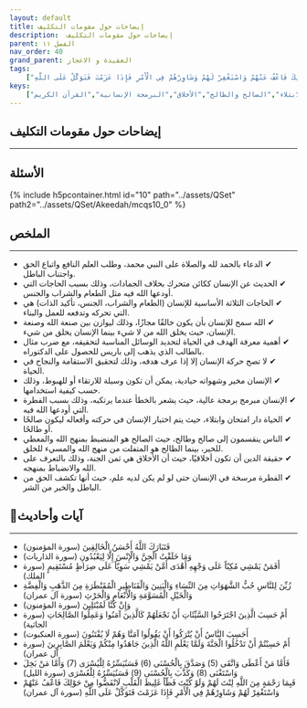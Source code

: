```yaml
---
layout: default
title: إيضاحات حول مقومات التكليف
description:  إيضاحات حول مقومات التكليف
parent: الفصل ١١
nav_order: 40
grand_parent: العقيدة و الاعجاز
tags: 
    ["فَتَبَارَكَ اللَّهُ أَحْسَنُ الْخَالِقِينَ","وَمَا خَلَقْتُ الْجِنَّ وَالْإِنْسَ إِلَّا لِيَعْبُدُونِ","أَفَمَنْ يَمْشِي مُكِبّاً عَلَى وَجْهِهِ أَهْدَى أَمَّنْ يَمْشِي سَوِيّاً عَلَى صِرَاطٍ مُسْتَقِيمٍ","زُيِّنَ لِلنَّاسِ حُبُّ الشَّهَوَاتِ مِنَ النِّسَاءِ وَالْبَنِينَ وَالْقَنَاطِيرِ الْمُقَنْطَرَةِ مِنَ الذَّهَبِ وَالْفِضَّةِ وَالْخَيْلِ الْمُسَوَّمَةِ وَالْأَنْعَامِ وَالْحَرْثِ","وَإِنْ كُنَّا لَمُبْتَلِينَ","أَمْ حَسِبَ الَّذِينَ اجْتَرَحُوا السَّيِّئَاتِ أَنْ نَجْعَلَهُمْ كَالَّذِينَ آمَنُوا وَعَمِلُوا الصَّالِحَاتِ","أَحَسِبَ النَّاسُ أَنْ يُتْرَكُوا أَنْ يَقُولُوا آمَنَّا وَهُمْ لَا يُفْتَنُونَ","أَمْ حَسِبْتُمْ أَنْ تَدْخُلُوا الْجَنَّةَ وَلَمَّا يَعْلَمِ اللَّهُ الَّذِينَ جَاهَدُوا مِنْكُمْ وَيَعْلَمَ الصَّابِرِينَ","فَأَمَّا مَنْ أَعْطَى وَاتَّقَى (5) وَصَدَّقَ بِالْحُسْنَى (6) فَسَنُيَسِّرُهُ لِلْيُسْرَى (7) وَأَمَّا مَنْ بَخِلَ وَاسْتَغْنَى (8) وَكَذَّبَ بِالْحُسْنَى (9) فَسَنُيَسِّرُهُ لِلْعُسْرَى","فَبِمَا رَحْمَةٍ مِنَ اللَّهِ لِنْتَ لَهُمْ وَلَوْ كُنْتَ فَظّاً غَلِيظَ الْقَلْبِ لَانْفَضُّوا مِنْ حَوْلِكَ فَاعْفُ عَنْهُمْ وَاسْتَغْفِرْ لَهُمْ وَشَاوِرْهُمْ فِي الْأَمْرِ فَإِذَا عَزَمْتَ فَتَوَكَّلْ عَلَى اللَّهِ"]
keys:
    ["الفطرة","التكليف","الحاجات الإنسانية","الهدف في الحياة","الحركة الإنسانية","الابتلاء","الصالح والطالح","الأخلاق","البرمجة الإنسانية","القرآن الكريم"]
---
```

## ‏إيضاحات حول مقومات التكليف
***
## الأسئلة 
{% include h5pcontainer.html id="10" path="../assets/QSet" path2="../assets/QSet/Akeedah/mcqs10_0" %}
## الملخص
***
- ‏✔ الدعاء بالحمد لله والصلاة على النبي محمد، وطلب العلم النافع واتباع الحق واجتناب الباطل. 
- ‏✔ الحديث عن الإنسان ككائن متحرك بخلاف الجمادات، وذلك بسبب الحاجات التي أودعها الله فيه مثل الطعام والشراب والجنس. 
- ‏✔ الحاجات الثلاثة الأساسية للإنسان (الطعام والشراب، الجنس، تأكيد الذات) هي التي تحركه وتدفعه للعمل والبناء. 
- ‏✔ الله سمح للإنسان بأن يكون خالقًا مجازًا، وذلك ليوازن بين صنعة الله وصنعة الإنسان، حيث يخلق الله من لا شيء بينما الإنسان يخلق من شيء. 
- ‏✔ أهمية معرفة الهدف في الحياة لتحديد الوسائل المناسبة لتحقيقه، مع ضرب مثال بالطالب الذي يذهب إلى باريس للحصول على الدكتوراه. 
- ‏✔ لا تصح حركة الإنسان إلا إذا عرف هدفه، وذلك لتحقيق الاستقامة والنجاح في الحياة. 
- ‏✔ الإنسان مخير وشهواته حيادية، يمكن أن تكون وسيلة للارتقاء أو للهبوط، وذلك حسب كيفية استخدامها. 
- ‏✔ الإنسان مبرمج برمجة عالية، حيث يشعر بالخطأ عندما يرتكبه، وذلك بسبب الفطرة التي أودعها الله فيه. 
- ‏✔ الحياة دار امتحان وابتلاء، حيث يتم اختبار الإنسان في حركته وأفعاله ليكون صالحًا أو طالحًا. 
- ‏✔ الناس ينقسمون إلى صالح وطالح، حيث الصالح هو المنضبط بمنهج الله والمعطي للخير، بينما الطالح هو المتفلت من منهج الله والمسيء للخلق. 
- ‏✔ حقيقة الدين أن تكون أخلاقيًا، حيث أن الأخلاق هي ثمن الجنة، وذلك بالتعرف على الله والانضباط بمنهجه. 
- ‏✔ الفطرة مرسخة في الإنسان حتى لو لم يكن لديه علم، حيث أنها تكشف الحق من الباطل والخير من الشر. 

## 📜آيات وأحاديث
***
- ‏فَتَبَارَكَ اللَّهُ أَحْسَنُ الْخَالِقِينَ (سورة المؤمنون)
- ‏وَمَا خَلَقْتُ الْجِنَّ وَالْإِنْسَ إِلَّا لِيَعْبُدُونِ (سورة الذاريات)
- ‏أَفَمَنْ يَمْشِي مُكِبّاً عَلَى وَجْهِهِ أَهْدَى أَمَّنْ يَمْشِي سَوِيّاً عَلَى صِرَاطٍ مُسْتَقِيمٍ (سورة الملك)
- ‏زُيِّنَ لِلنَّاسِ حُبُّ الشَّهَوَاتِ مِنَ النِّسَاءِ وَالْبَنِينَ وَالْقَنَاطِيرِ الْمُقَنْطَرَةِ مِنَ الذَّهَبِ وَالْفِضَّةِ وَالْخَيْلِ الْمُسَوَّمَةِ وَالْأَنْعَامِ وَالْحَرْثِ (سورة آل عمران)
- ‏وَإِنْ كُنَّا لَمُبْتَلِينَ (سورة المؤمنون)
- ‏أَمْ حَسِبَ الَّذِينَ اجْتَرَحُوا السَّيِّئَاتِ أَنْ نَجْعَلَهُمْ كَالَّذِينَ آمَنُوا وَعَمِلُوا الصَّالِحَاتِ (سورة الجاثية)
- ‏أَحَسِبَ النَّاسُ أَنْ يُتْرَكُوا أَنْ يَقُولُوا آمَنَّا وَهُمْ لَا يُفْتَنُونَ (سورة العنكبوت)
- ‏أَمْ حَسِبْتُمْ أَنْ تَدْخُلُوا الْجَنَّةَ وَلَمَّا يَعْلَمِ اللَّهُ الَّذِينَ جَاهَدُوا مِنْكُمْ وَيَعْلَمَ الصَّابِرِينَ (سورة آل عمران)
- ‏فَأَمَّا مَنْ أَعْطَى وَاتَّقَى (5) وَصَدَّقَ بِالْحُسْنَى (6) فَسَنُيَسِّرُهُ لِلْيُسْرَى (7) وَأَمَّا مَنْ بَخِلَ وَاسْتَغْنَى (8) وَكَذَّبَ بِالْحُسْنَى (9) فَسَنُيَسِّرُهُ لِلْعُسْرَى (سورة الليل)
- ‏فَبِمَا رَحْمَةٍ مِنَ اللَّهِ لِنْتَ لَهُمْ وَلَوْ كُنْتَ فَظّاً غَلِيظَ الْقَلْبِ لَانْفَضُّوا مِنْ حَوْلِكَ فَاعْفُ عَنْهُمْ وَاسْتَغْفِرْ لَهُمْ وَشَاوِرْهُمْ فِي الْأَمْرِ فَإِذَا عَزَمْتَ فَتَوَكَّلْ عَلَى اللَّهِ (سورة آل عمران)

